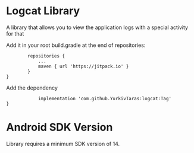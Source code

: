 # Logcat Library
A library that allows you to view the application logs with a special activity for that

Add it in your root build.gradle at the end of repositories:

```allprojects {
		repositories {
			...
			maven { url 'https://jitpack.io' }
		}
}
```

Add the dependency

```dependencies {
	        implementation 'com.github.YurkivTaras:logcat:Tag'
}
```
Android SDK Version
===================

Library requires a minimum SDK version of 14. 
